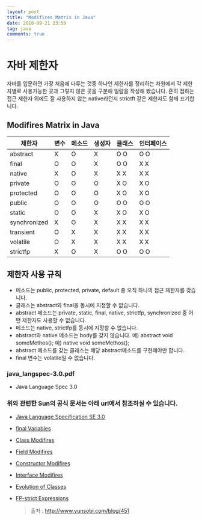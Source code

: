 ```yaml
---
layout: post
title: "Modifires Matrix in Java"
date: 2018-09-21 23:59
tag: java
comments: true
---
```


# 자바 제한자

자바를 입문하면 가장 처음에 다루는 것중 하나인 제한자를 정리하는 차원에서 각 제한자별로 사용가능한 곳과 그렇지 않은 곳을 구분해
일람을 작성해 봤습니다. 흔히 접하는 접근 제한자 외에도 잘 사용하지 않는 native라던지 strictft 같은 제한자도 함께 표기합니다.

## Modifires Matrix in Java

제한자 | 변수 | 메소드 | 생성자 | 클래스 | 인터페이스
-|-|-|-|--|--|
abstract | X |O |X |O O |O O
final | O |O |X |O O |X X
native | X |O |X |X X |X X
private | O |O |O |X O |X O
protected | O |O |O |X O |X O
public | O |O |O |O O |O O
static | O |O |X |X O |X O
synchronized | X |O |X |X X |X X
transient | O |X |X |X X |X X
volatile | O |X |X |X X |X X
strictfp | X |O |X |O O |O O

## 제한자 사용 규칙
 - 메소드는 public, protected, private, default 중 오직 하나의 접근 제한자를 갖습니다.
 - 클래스는 abstract와 final을 동시에 지정할 수 없습니다.
 - abstract 메소드는 private, static, final, native, strictfp, synchronized 중 어떤 제한자도 사용할 수 없습니다.
 - 메소드는 native, strictfp를 동시에 지정할 수 없습니다.
 - abstract와 native 메소드는 body를 갖지 않습니다.
     예) abstract void someMethos();
     예) native void someMethos();
 - abstract 메소드를 갖는 클래스는 해당 abstract메소드를 구현해야만 합니다.
 - final 변수는 volatile일 수 없습니다.

### java_langspec-3.0.pdf
- Java Language Spec 3.0

### 위와 관련한 Sun의 공식 문서는 아래 url에서 참조하실 수 있습니다.
- [Java Language Specification SE 3.0](https://docs.oracle.com/javase/specs/)
- [final Variables](https://docs.oracle.com/javase/specs/#4.12.4)
- [Class Modifires](https://docs.oracle.com/javase/specs/#8.1.1)
- [Field Modifires](https://docs.oracle.com/javase/specs/#8.3.1)
- [Constructor Modifires](https://docs.oracle.com/javase/specs/#8.8.3)
- [Interface Modifires](https://docs.oracle.com/javase/specs/#9.1.1)
- [Evolution of Classes](https://docs.oracle.com/javase/specs/#13.4)
- [FP-strict Expressions](https://docs.oracle.com/javase/specs/#15.4)

  > 출처 : http://www.yunsobi.com/blog/451
